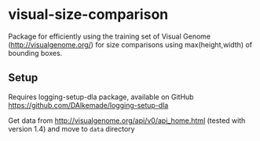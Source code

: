 # visual-size-comparison
Package for efficiently using the training set of Visual Genome (http://visualgenome.org/) for size comparisons using
max(height,width) of bounding boxes.

## Setup
Requires logging-setup-dla package, available on GitHub https://github.com/DAlkemade/logging-setup-dla

Get data from http://visualgenome.org/api/v0/api_home.html (tested with version 1.4) and move to `data` directory